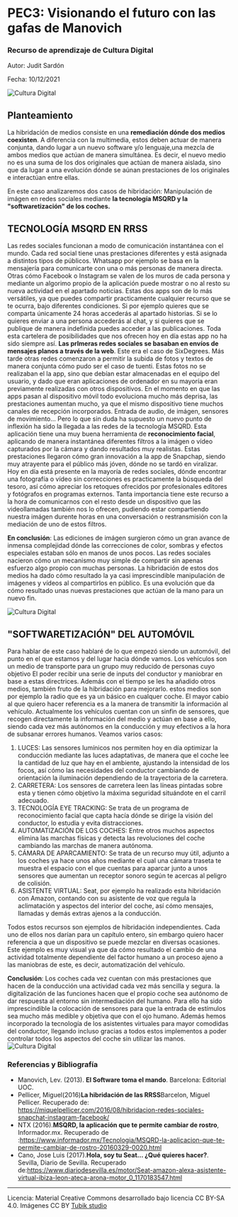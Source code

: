# PEC3: Visionando el futuro con las gafas de Manovich 

### Recurso de aprendizaje de Cultura Digital 


Autor: Judit Sardón


Fecha: 10/12/2021

![Cultura Digital](https://concepto.de/wp-content/uploads/2015/03/software-1-e1550080097569.jpg) 



## Planteamiento


La hibridación de medios consiste en una **remediación dónde dos medios coexisten**. A diferencia con la multimedia, estos deben actuar de manera conjunta, dando lugar a un nuevo software y/o lenguaje,una mezcla de ambos medios que actúan de manera simultánea. Es decir, el nuevo medio no es una suma de los dos originales que actúan de manera aislada, sino que da lugar a una evolución dónde se aúnan prestaciones de los originales e interactúan entre ellas. 

En este caso analizaremos dos casos de hibridación:
Manipulación de imágen en redes sociales mediante **la tecnología MSQRD y la "softwaretización" de los coches.**


## TECNOLOGÍA MSQRD EN RRSS

Las redes sociales funcionan a modo de comunicación instantánea con el mundo. Cada red social tiene unas prestaciones diferentes y está asignada a distintos tipos de públicos.
Whatsapp por ejemplo se basa en la mensajería para comunicarte con una o más personas de manera directa. Otras cómo Facebook o Instagram se valen de los muros de cada persona y mediante un algorimo propio de la aplicación puede mostrar o no al resto su nueva actividad en el apartado noticias. Estas dos apps son de lo más versátiles, ya que puedes compartir practicamente cualquier recurso que se te ocurra, bajo diferentes condiciones. Si por ejemplo quieres que se comparta únicamente 24 horas accederás al apartado historias. Si se lo quieres enviar a una persona accederás al chat, y si quieres que se publique de manera indefinida puedes acceder a las publicaciones.
Toda esta cartelera de posibilidades que nos ofrecen hoy en día estas app no ha sido siempre así. **Las prImeras redes sociales se basaban en envíos de mensajes planos a través de la web**. Este era el caso de SixDegrees.
Más tarde otras redes comenzaron a permitir la subida de fotos y textos de manera conjunta cómo pudo ser el caso de tuenti. Estas fotos no se realizaban el la app, sino que debían estar almacenadas en el equipo del usuario, y dado que eran aplicaciones de ordenador en su mayoría eran previamente realizadas con otros dispositivos.
En el momento en que las apps pasan al dispositivo móvil todo evoluciona mucho más deprisa, las prestaciones aumentan mucho, ya que el mismo dispositivo tiene muchos canales de recepción incorporados. Entrada de audio, de imágen, sensores de movimiento...
Pero lo que sin duda ha supuesto un nuevo punto de inflexión ha sido la llegada a las redes de la tecnología MSQRD. Esta aplicación tiene una muy buena herramienta de **reconocimiento facial**, aplicando de manera instantánea diferentes filtros a la imágen o vídeo capturados por la cámara y dando resultados muy realistas. Estas prestaciones llegaron cómo gran innovación a la app de Snapchap, siendo muy atrayente para el público más jóven, dónde no se tardó en viralizar. Hoy en día está presente en la mayoría de redes sociales, dónde encontrar una fotografía o vídeo sin correcciones es practicamente la búsqueda del tesoro, así cómo apreciar los retoques ofrecidos por profesionales editores y fotógrafos en programas externos.
Tanta importancia tiene este recurso a la hora de comunicarnos con el resto desde un dispositivo que las videollamadas también nos lo ofrecen, pudiendo estar compartiendo nuestra imágen durente horas en una conversación o restransmisión con la mediación de uno de estos filtros.

**En conclusión**: Las ediciones de imágen surgieron cómo un gran avance de inmensa complejidad dónde las correcciones de color, sombras y efectos especiales estaban sólo en manos de unos pocos. Las redes sociales nacieron cómo un mecanismo muy simple de compartir sin apenas esfuerzo algo propio con muchas personas. La hibridación de estos dos medios ha dado cómo resultado la ya casi imprescindible manipulación de imágenes y vídeos al compartirlos en público. Es una evolución que da cómo resultado unas nuevas prestaciones que actúan de la mano para un nuevo fin.


![Cultura Digital](https://i1.wp.com/codigoespagueti.com/wp-content/uploads/2016/06/FacebookLive_MSQRD.jpg?fit=640%2C360&quality=80&ssl=1)

## "SOFTWARETIZACIÓN" DEL AUTOMÓVIL
Para hablar de este caso hablaré de lo que empezó siendo un automóvil, del punto en el que estamos y del lugar hacia dónde vamos.
Los vehículos son un medio de transporte para un grupo muy reducido de personas cuyo objetivo El poder recibir una serie de inputs del conductor y maniobrar en base a estas directrices. 
Además con el tiempo se les ha añadido otros medios, también fruto de la hibridación para mejorarlo. estos medios son por ejemplo la radio que es ya un básico en cualquer coche.
El mayor cabio al que quiero hacer referencia es a la manera de transmitir la información al vehículo. 
Actualmente los vehículos cuentan con un sinfin de sensores, que recogen directamente la información del medio y actúan en base a ello, siendo cada vez más autónomos en la conducción y muy efectivos a la hora de subsanar errores humanos. Veamos varios casos:
1. LUCES: Las sensores lumínicos nos permiten hoy en día optimizar la conducción mediante las luces adaptativas, de manera que el coche lee la cantidad de luz que hay en el ambiente, ajustando la intensidad de los focos, así cómo las necesidades del conductor cambiando de orientación la iluminación dependiendo de la trayectoria de la carretera.
2. CARRETERA: Los sensores de carretera leen las líneas pintadas sobre esta y tienen cómo objetivo la máxima seguridad situándote en el carril adecuado.
3. TECNOLOGÍA EYE TRACKING: Se trata de un programa de reconocimiento facial que capta hacía dónde se dirige la visión del conductor, lo estudia y evita distracciones.
4. AUTOMATIZACIÓN DE LOS COCHES: Entre otros muchos aspectos elimina las marchas físicas  y detecta las revoluciones del coche cambiando las marchas de manera autónoma.
5. CÁMARA DE APARCAMIENTO: Se trata de un recurso muy útil, adjunto a los coches ya hace unos años mediante el cual una cámara traseta te muestra el espacio con el que cuentas para aparcar junto a unos sensores que aumentan un receptor sonoro según te acercas al peligro de colisión.
6. ASISTENTE VIRTUAL: Seat, por ejemplo ha realizado esta hibridación con Amazon, contando con su asistente de voz que regula la aclimatación y aspectos del interior del coche, así cómo mensajes, llamadas y demás extras ajenos a la conducción.

Todos estos recursos son ejemplos de hibridación independientes. Cada uno de ellos nos darían para un capítulo entero, sin embargo quiero hacer referencia a que un dispositivo se puede mezclar en diversas ocasiones. 
Este ejemplo es muy visual ya que da cómo resultado el cambio de una actividad totalmente dependiente del factor humano a un proceso ajeno a las maniobras de este, es decir, automatización del vehículo.

**Conclusión**: Los coches cada vez cuentan con más prestaciones que hacen de la conducción una actividad cada vez más sencilla y segura. la digitalización de las funciones hacen que el propio coche sea autónomo de dar respuesta al entorno sin intermediación del humano. Para ello ha sido imprescindible la colocación de sensores para que la entrada de estímulos sea mucho más medible y objetiva que con el ojo humano. Además hemos incorporado la tecnología de los asistentes virtuales para mayor comodidas del conductor, llegando incluso gracias a todos estos implementos a poder controlar todos los aspectos del coche sin utilizar las manos.
![Cultura Digital](https://encrypted-tbn0.gstatic.com/images?q=tbn:ANd9GcTVT6KT8TlQR90fiL-EpyxcZqo80IJYZdKsag&usqp=CAU)

### Referencias y Bibliografía

* Manovich, Lev. (2013). **El Software toma el mando**. Barcelona: Editorial UOC.
* Pellicer, Miguel(2016)**La hibridación de las RRSS**Barcelon, Miguel Pellicer. Recuperado de: https://miquelpellicer.com/2016/08/hibridacion-redes-sociales-snapchat-instagram-facebook/
* NTX (2016).**MSQRD, la aplicación que te permite cambiar de rostro**, Informador.mx. Recuperado de :https://www.informador.mx/Tecnologia/MSQRD-la-aplicacion-que-te-permite-cambiar-de-rostro-20160329-0020.html
* Cano, Jose Luis (2017).**Hola, soy tu Seat… ¿Qué quieres hacer?**. Sevilla, Diario de Sevilla. Recuperado de:https://www.diariodesevilla.es/motor/Seat-amazon-alexa-asistente-virtual-ibiza-leon-ateca-arona-motor_0_1170183547.html


----

Licencia: Material Creative Commons desarrollado bajo licencia CC BY-SA 4.0. Imágenes CC BY [Tubik studio](https://blog.tubikstudio.com/how-to-create-original-flat-illustrations-designers-tips/) 
